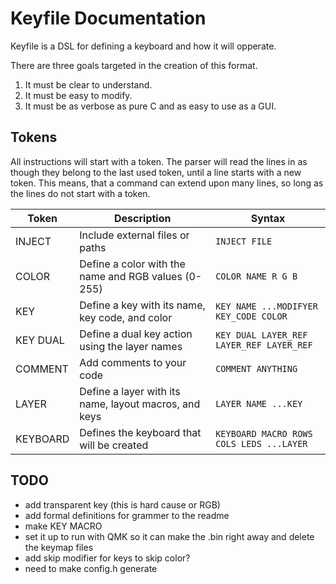 # Keyfile Documentation
Keyfile is a DSL for defining a keyboard and how it will opperate.

There are three goals targeted in the creation of this format.
1. It must be clear to understand.
2. It must be easy to modify.
3. It must be as verbose as pure C and as easy to use as a GUI.

## Tokens
All instructions will start with a token. The parser will read the lines in as though they belong to the last used token, until a line starts with a new token. This means, that a command can extend upon many lines, so long as the lines do not start with a token.

| Token    | Description                                           | Syntax                                           |
|----------|-------------------------------------------------------|--------------------------------------------------|
| INJECT   | Include external files or paths                       | `INJECT FILE`                                    |
| COLOR    | Define a color with the name and RGB values (0-255)   | `COLOR NAME R G B`                               |
| KEY      | Define a key with its name, key code, and color       | `KEY NAME ...MODIFYER KEY_CODE COLOR`            |
| KEY DUAL | Define a dual key action using the layer names        | `KEY DUAL LAYER_REF LAYER_REF LAYER_REF`         |
| COMMENT  | Add comments to your code                             | `COMMENT ANYTHING`                               |
| LAYER    | Define a layer with its name, layout macros, and keys | `LAYER NAME ...KEY`                              |
| KEYBOARD | Defines the keyboard that will be created             | `KEYBOARD MACRO ROWS COLS LEDS ...LAYER`         |

## TODO
* add transparent key (this is hard cause or RGB)
* add formal definitions for grammer to the readme
* make KEY MACRO
* set it up to run with QMK so it can make the .bin right away and delete the keymap files
* add skip modifier for keys to skip color?
* need to make config.h generate